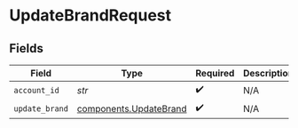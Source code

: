 # UpdateBrandRequest


## Fields

| Field                                                            | Type                                                             | Required                                                         | Description                                                      |
| ---------------------------------------------------------------- | ---------------------------------------------------------------- | ---------------------------------------------------------------- | ---------------------------------------------------------------- |
| `account_id`                                                     | *str*                                                            | :heavy_check_mark:                                               | N/A                                                              |
| `update_brand`                                                   | [components.UpdateBrand](../../models/components/updatebrand.md) | :heavy_check_mark:                                               | N/A                                                              |